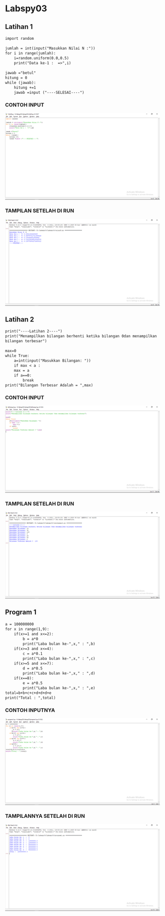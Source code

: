 # Labspy03
## Latihan 1

	import random

	jumlah = int(input("Masukkan Nilai N :"))
	for i in range(jumlah):
    	i=random.uniform(0.0,0.5)
    	print("Data ke-1 :  =>",i)

	jawab ="betul"
	hitung = 0
	while (jawab):
    	hitung +=1
    	jawab =input ("----SELESAI----")

### CONTOH INPUT
![GitHub](SSpng.png)

### TAMPILAN SETELAH DI RUN
![GitHub](SSpng1.png)

## Latihan 2

	print("----Latihan 2----")
	print("Menampilkan bilangan berhenti ketika bilangan 0dan menampilkan bilangan terbesar")

	max=0
	while True:
    	a=int(input("Masukkan Bilangan: "))
    	if max < a :
        max = a
    	if a==0:
        	break
	print("Bilangan Terbesar Adalah = ",max)

### CONTOH INPUT
![GitHub](Latihan-py2.png)

### TAMPILAN SETELAH DI RUN
![GitHub](SSpy2.png)

## Program 1

	a = 100000000
	for x in range(1,9):
    	if(x>=1 and x<=2):
        	b = a*0
        	print("Laba bulan ke-",x," : ",b)
    	if(x>=3 and x<=4):
        	c = a*0.1
        	print("Laba bulan ke-",x," : ",c)
    	if(x>=5 and x<=7):
        	d = a*0.5
        	print("Laba bulan ke-",x," : ",d)
    	if(x==8):
        	e = a*0.5
        	print("Laba bulan ke-",x," : ",e)
	total=b+b+c+c+d+d+d+e
	print("Total : ",total)

### CONTOH INPUTNYA
![GitHub](program1PNG.png)

### TAMPILANNYA SETELAH DI RUN
![GitHub](program1PNG1.png)